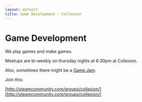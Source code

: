 ```yaml
---
layout: default
title: Game Development - Collexion
---
```


# Game Development

We play games and make games.

Meetups are bi-weekly on thursday nights at 6:30pm at Collexion.

Also, sometimes there might be a 
[Game Jam](-game_jam.html).

Join this:

[http://steamcommunity.com/groups/collexion/](http://steamcommunity.com/groups/collexion/)